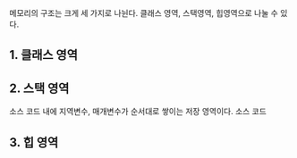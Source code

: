 
메모리의 구조는 크게 세 가지로 나뉜다. 클래스 영역, 스택영역, 힙영역으로 나눌 수 있다. 

## 1. 클래스 영역


## 2. 스택 영역

소스 코드 내에 지역변수, 매개변수가 순서대로 쌓이는 저장 영역이다.  소스 코드


## 3. 힙 영역


